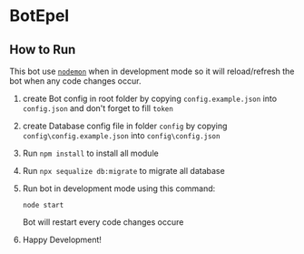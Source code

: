 # BotEpel

## How to Run
This bot use [`nodemon`](https://www.npmjs.com/package/nodemon) when in development mode so it will reload/refresh the bot when any code changes occur.

1. create Bot config in root folder by copying `config.example.json` into `config.json` and don't forget to fill `token`
2. create Database config file in folder `config` by copying `config\config.example.json` into `config\config.json`
3. Run `npm install` to install all module
4. Run `npx sequalize db:migrate` to migrate all database
5. Run bot in development mode using this command:

    ```
    node start
    ```

    Bot will restart every code changes occure
6. Happy Development!